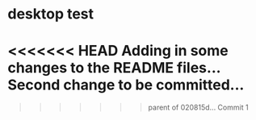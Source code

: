 # desktop test
<<<<<<< HEAD
Adding in some changes to the README files...
Second change to be committed...
=======
>>>>>>> parent of 020815d... Commit 1
